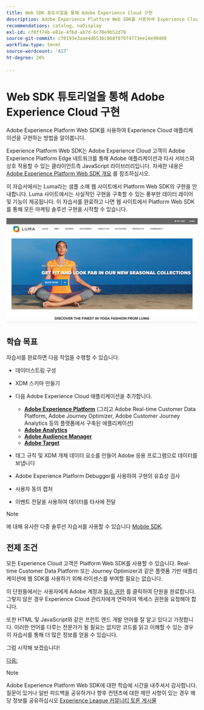 ```yaml
---
title: Web SDK 튜토리얼을 통해 Adobe Experience Cloud 구현
description: Adobe Experience Platform Web SDK를 사용하여 Experience Cloud 애플리케이션을 구현하는 방법을 알아봅니다.
recommendations: catalog, noDisplay
exl-id: cf0ff74b-e81e-4f6d-ab7d-6c70e9b52d78
source-git-commit: cf0193e3aae4d6536c868f078f4773ee14e90408
workflow-type: tm+mt
source-wordcount: '417'
ht-degree: 26%

---
```


# Web SDK 튜토리얼을 통해 Adobe Experience Cloud 구현

Adobe Experience Platform Web SDK를 사용하여 Experience Cloud 애플리케이션을 구현하는 방법을 알아봅니다.

Experience Platform Web SDK는 Adobe Experience Cloud 고객이 Adobe Experience Platform Edge 네트워크를 통해 Adobe 애플리케이션과 타사 서비스와 상호 작용할 수 있는 클라이언트측 JavaScript 라이브러리입니다. 자세한 내용은 [Adobe Experience Platform Web SDK 개요](https://experienceleague.adobe.com/docs/experience-platform/edge/home.html) 를 참조하십시오.

이 자습서에서는 Luma라는 샘플 소매 웹 사이트에서 Platform Web SDK의 구현을 안내합니다. [](https://luma.enablementadobe.com/content/luma/us/en.html)Luma 사이트에서는 사실적인 구현을 구축할 수 있는 풍부한 데이터 레이어 및 기능이 제공됩니다. 이 자습서를 완료하고 나면 웹 사이트에서 Platform Web SDK를 통해 모든 마케팅 솔루션 구현을 시작할 수 있습니다.

[![Luma 웹 사이트](assets/old-overview-luma.png)](https://luma.enablementadobe.com/content/luma/us/en.html)


## 학습 목표

자습서를 완료하면 다음 작업을 수행할 수 있습니다.

* 데이터스트림 구성

* XDM 스키마 만들기

* 다음 Adobe Experience Cloud 애플리케이션을 추가합니다.
   * **[Adobe Experience Platform](setup-experience-platform.md)** (그리고 Adobe Real-time Customer Data Platform, Adobe Journey Optimizer, Adobe Customer Journey Analytics 등의 플랫폼에서 구축된 애플리케이션)
   * **[Adobe Analytics](setup-analytics.md)**
   * **[Adobe Audience Manager](setup-audience-manager.md)**
   * **[Adobe Target](setup-target.md)**

* 태그 규칙 및 XDM 개체 데이터 요소를 만들어 Adobe 응용 프로그램으로 데이터를 보냅니다

* Adobe Experience Platform Debugger를 사용하여 구현의 유효성 검사

* 사용자 동의 캡처

* 이벤트 전달을 사용하여 데이터를 타사에 전달

>[!NOTE]
>
>에 대해 유사한 다중 솔루션 자습서를 사용할 수 있습니다 [Mobile SDK](../tutorial-mobile-sdk/overview.md).

## 전제 조건

모든 Experience Cloud 고객은 Platform Web SDK를 사용할 수 있습니다. Real-time Customer Data Platform 또는 Journey Optimizer과 같은 플랫폼 기반 애플리케이션에 웹 SDK를 사용하기 위해 라이센스를 부여할 필요는 없습니다.

이 단원들에서는 사용자에게 Adobe 계정과 [필수 권한](configure-permissions.md) 를 클릭하여 단원을 완료합니다. 그렇지 않은 경우 Experience Cloud 관리자에게 연락하여 액세스 권한을 요청해야 합니다.

또한 HTML 및 JavaScript와 같은 프런트 엔드 개발 언어를 잘 알고 있다고 가정합니다. 이러한 언어를 다루는 전문가가 될 필요는 없지만 코드를 읽고 이해할 수 있는 경우 이 자습서를 통해 더 많은 정보를 얻을 수 있습니다.

그럼 시작해 보겠습니다!

[다음: ](configure-permissions.md)

>[!NOTE]
>
>Adobe Experience Platform Web SDK에 대한 학습에 시간을 내주셔서 감사합니다. 질문이 있거나 일반 피드백을 공유하거나 향후 컨텐츠에 대한 제안 사항이 있는 경우 해당 정보를 공유하십시오 [Experience League 커뮤니티 토론 게시물](https://experienceleaguecommunities.adobe.com/t5/adobe-experience-platform-launch/tutorial-discussion-implement-adobe-experience-cloud-with-web/td-p/444996)
